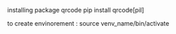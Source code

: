  installing package qrcode
 pip install qrcode[pil]

 to create envinorement :
 source venv_name/bin/activate